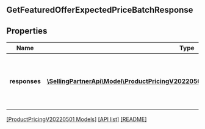 ## GetFeaturedOfferExpectedPriceBatchResponse

## Properties

Name | Type | Description | Notes
------------ | ------------- | ------------- | -------------
**responses** | [**\SellingPartnerApi\Model\ProductPricingV20220501\FeaturedOfferExpectedPriceResponse[]**](FeaturedOfferExpectedPriceResponse.md) | A batched list of featured offer expected price responses. | [optional]

[[ProductPricingV20220501 Models]](../) [[API list]](../../Api) [[README]](../../../README.md)

